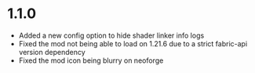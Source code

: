 # 1.1.0
- Added a new config option to hide shader linker info logs
- Fixed the mod not being able to load on 1.21.6 due to a strict fabric-api version dependency
- Fixed the mod icon being blurry on neoforge